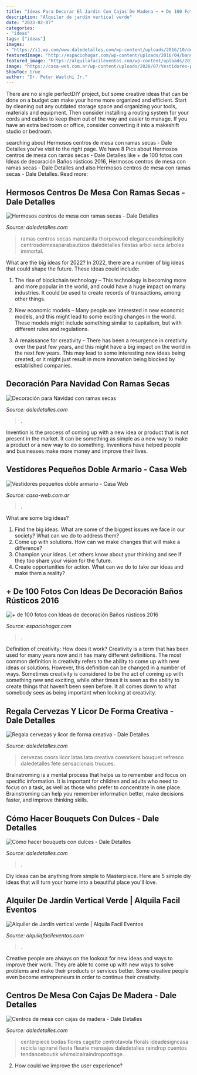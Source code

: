```yaml
---
title: "Ideas Para Decorar El Jardin Con Cajas De Madera ~ + De 100 Fotos Con Ideas De Decoración Baños Rústicos 2016"
description: "Alquiler de jardín vertical verde"
date: "2023-02-07"
categories:
- "ideas"
tags: ["ideas"]
images:
- "https://i1.wp.com/www.daledetalles.com/wp-content/uploads/2016/10/decoracion-con-ramas-secas17.jpg?resize=554%2C831"
featuredImage: "http://espaciohogar.com/wp-content/uploads/2016/04/banos-rusticos-pequenos-ceramica.jpg"
featured_image: "https://alquilafacileventos.com/wp-content/uploads/2017/08/Soluciones-verdes-Jardin-Vertical-1024x768.jpg"
image: "https://casa-web.com.ar/wp-content/uploads/2020/07/Vestidores-pequeños-doble-armario.jpg"
ShowToc: true
author: "Dr. Peter Waelchi Jr."
---
```



There are no single perfectDIY project, but some creative ideas that can be done on a budget can make your home more organized and efficient. Start by cleaning out any outdated storage space and organizing your tools, materials and equipment. Then consider installing a routing system for your cords and cables to keep them out of the way and easier to manage. If you have an extra bedroom or office, consider converting it into a makeshift studio or bedroom.

	

		
searching about Hermosos centros de mesa con ramas secas - Dale Detalles you've visit to the right page. We have 8 Pics about Hermosos centros de mesa con ramas secas - Dale Detalles like + de 100 fotos con Ideas de decoración Baños rústicos 2016, Hermosos centros de mesa con ramas secas - Dale Detalles and also Hermosos centros de mesa con ramas secas - Dale Detalles. Read more:
		
    
## Hermosos Centros De Mesa Con Ramas Secas - Dale Detalles

<img loading=lazy src="https://i2.wp.com/www.daledetalles.com/wp-content/uploads/2017/08/centro-de-mesa-con-ramas-secas8.jpg" onerror="this.onerror=null;this.src='https://tse1.mm.bing.net/th?id=OIP.ZIk9MU8wGkzL0nvl_MD4jwAAAA&amp;pid=15.1';" alt="Hermosos centros de mesa con ramas secas - Dale Detalles">

_Source: daledetalles.com_

>ramas centros secas manzanita thorpewood eleganceandsimplicity centrosdemesaparabautizos daledetalles fiestas arbol seca árboles immortal. 

	

What are the big ideas for 2022?
In 2022, there are a number of big ideas that could shape the future. These ideas could include:
1. The rise of blockchain technology – This technology is becoming more and more popular in the world, and could have a huge impact on many industries. It could be used to create records of transactions, among other things.

2. New economic models – Many people are interested in new economic models, and this might lead to some exciting changes in the world. These models might include something similar to capitalism, but with different rules and regulations.

3. A renaissance for creativity – There has been a resurgence in creativity over the past few years, and this might have a big impact on the world in the next few years. This may lead to some interesting new ideas being created, or it might just result in more innovation being blocked by established companies.

    
## Decoración Para Navidad Con Ramas Secas

<img loading=lazy src="https://i1.wp.com/www.daledetalles.com/wp-content/uploads/2016/10/decoracion-con-ramas-secas17.jpg?resize=554%2C831" onerror="this.onerror=null;this.src='https://tse2.mm.bing.net/th?id=OIP.es1bMtFfy15rJDHsfZ_c2QHaLH&amp;pid=15.1';" alt="Decoración para Navidad con ramas secas">

_Source: daledetalles.com_

>. 

	

Invention is the process of coming up with a new idea or product that is not present in the market. It can be something as simple as a new way to make a product or a new way to do something. Inventions have helped people and businesses make more money and improve their lives.

    
## Vestidores Pequeños Doble Armario - Casa Web

<img loading=lazy src="https://casa-web.com.ar/wp-content/uploads/2020/07/Vestidores-pequeños-doble-armario.jpg" onerror="this.onerror=null;this.src='https://tse4.mm.bing.net/th?id=OIP.waArjP61F17odT2IY9aoAAAAAA&amp;pid=15.1';" alt="Vestidores pequeños doble armario - Casa Web">

_Source: casa-web.com.ar_

>. 

	

What are some big ideas?
1. Find the big ideas. What are some of the biggest issues we face in our society? What can we do to address them?
2. Come up with solutions. How can we make changes that will make a difference?
3. Champion your ideas. Let others know about your thinking and see if they too share your vision for the future.
4. Create opportunities for action. What can we do to take our ideas and make them a reality?

    
## + De 100 Fotos Con Ideas De Decoración Baños Rústicos 2016

<img loading=lazy src="http://espaciohogar.com/wp-content/uploads/2016/04/banos-rusticos-pequenos-ceramica.jpg" onerror="this.onerror=null;this.src='https://tse2.mm.bing.net/th?id=OIP.tZxWha2TGlw_zwGQuFL8DwHaJ3&amp;pid=15.1';" alt="+ de 100 fotos con Ideas de decoración Baños rústicos 2016">

_Source: espaciohogar.com_

>. 

	

Definition of creativity: How does it work?
Creativity is a term that has been used for many years now and it has many different definitions. The most common definition is creativity refers to the ability to come up with new ideas or solutions. However, this definition can be changed in a number of ways. Sometimes creativity is considered to be the act of coming up with something new and exciting, while other times it is seen as the ability to create things that haven’t been seen before. It all comes down to what somebody sees as being important when looking at creativity.

    
## Regala Cervezas Y Licor De Forma Creativa - Dale Detalles

<img loading=lazy src="https://i0.wp.com/www.daledetalles.com/wp-content/uploads/2017/05/regala-cervezas-y-licor-de-forma-creativa2.jpg?resize=564%2C751" onerror="this.onerror=null;this.src='https://tse2.mm.bing.net/th?id=OIP.20i4NJz9Q5sIojUM4Ufj5AHaJ3&amp;pid=15.1';" alt="Regala cervezas y licor de forma creativa - Dale Detalles">

_Source: daledetalles.com_

>cervezas coors licor latas lata creativa coworkers bouquet refresco daledetalles fète sensacionais truques. 

	

Brainstroming is a mental process that helps us to remember and focus on specific information. It is important for children and adults who need to focus on a task, as well as those who prefer to concentrate in one place. Brainstroming can help you remember information better, make decisions faster, and improve thinking skills.

    
## Cómo Hacer Bouquets Con Dulces - Dale Detalles

<img loading=lazy src="https://i2.wp.com/www.daledetalles.com/wp-content/uploads/2017/02/bouquet-con-dulces1.jpg" onerror="this.onerror=null;this.src='https://tse2.mm.bing.net/th?id=OIP.T4gxs0PBSD4TBIDBnoJpxwHaJ6&amp;pid=15.1';" alt="Cómo hacer bouquets con dulces - Dale Detalles">

_Source: daledetalles.com_

>. 

	

Diy ideas can be anything from simple to Masterpiece. Here are 5 simple diy ideas that will turn your home into a beautiful place you'll love.

    
## Alquiler De Jardín Vertical Verde | Alquila Facil Eventos

<img loading=lazy src="https://alquilafacileventos.com/wp-content/uploads/2017/08/Soluciones-verdes-Jardin-Vertical-1024x768.jpg" onerror="this.onerror=null;this.src='https://tse1.mm.bing.net/th?id=OIP.nVt7Dz4x0JAkCr0DmaRhagHaFj&amp;pid=15.1';" alt="Alquiler de Jardín vertical verde | Alquila Facil Eventos">

_Source: alquilafacileventos.com_

>. 

	

Creative people are always on the lookout for new ideas and ways to improve their work. They are able to come up with new ways to solve problems and make their products or services better. Some creative people even become entrepreneurs in order to continue their creativity.

    
## Centros De Mesa Con Cajas De Madera - Dale Detalles

<img loading=lazy src="https://i0.wp.com/www.daledetalles.com/wp-content/uploads/2017/05/centros-de-mesa-con-cajas-de-madera15.jpg" onerror="this.onerror=null;this.src='https://tse4.mm.bing.net/th?id=OIP.Hbvg3cwnRQRlPODWgoIMywHaLK&amp;pid=15.1';" alt="Centros de mesa con cajas de madera - Dale Detalles">

_Source: daledetalles.com_

>centerpiece bodas flores cagette centrotavola florals ideadesigncasa recicla ispirarvi fiesta fleurie mensajes daledetalles raindrop cuentos tendanceboutik whimsicalraindropcottage. 

	

2. How could we improve the user experience?

